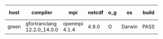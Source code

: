 

| host     | compiler                              | mpi                      | netcdf        | o_g        | os       | build       | u_pass          | u_fail          | s_pass            | s_fail            | e_pass             | e_fail             | nuopc_pass       | nuopc_fail       | artifacts link          |
|----------|---------------------------------------|--------------------------|---------------|------------|----------|-------------|-----------------|-----------------|-------------------|-------------------|--------------------|--------------------|------------------|------------------|-------------------------|
| green | gfortranclang 12.2.0_14.0.0 | openmpi 4.1.4  | 4.9.0  | O | Darwin | PASS | None | None | None | None | None | None | None | None | <a href="https://github.com/esmf-org/esmf-test-artifacts/tree/b8abdab3bf251dac0ff610aa11108c2188d07f43/develop/gfortranclang/12.2.0_14.0.0/O/openmpi/4.1.4" target="_blank">b8abdab</a> | 
